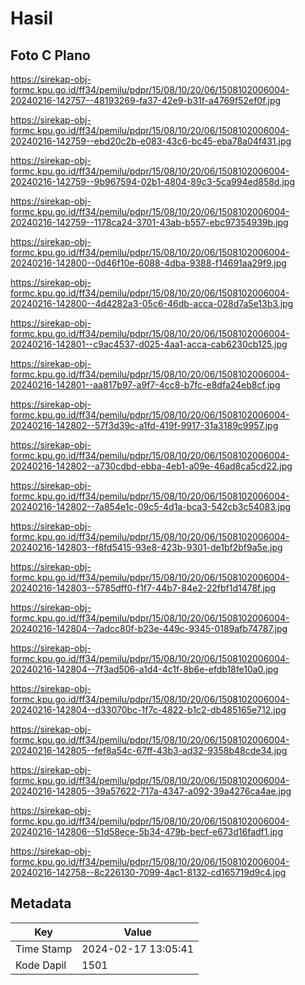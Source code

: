 # Hasil

## Foto C Plano

https://sirekap-obj-formc.kpu.go.id/ff34/pemilu/pdpr/15/08/10/20/06/1508102006004-20240216-142757--48193269-fa37-42e9-b31f-a4769f52ef0f.jpg

https://sirekap-obj-formc.kpu.go.id/ff34/pemilu/pdpr/15/08/10/20/06/1508102006004-20240216-142759--ebd20c2b-e083-43c6-bc45-eba78a04f431.jpg

https://sirekap-obj-formc.kpu.go.id/ff34/pemilu/pdpr/15/08/10/20/06/1508102006004-20240216-142759--9b967594-02b1-4804-89c3-5ca994ed858d.jpg

https://sirekap-obj-formc.kpu.go.id/ff34/pemilu/pdpr/15/08/10/20/06/1508102006004-20240216-142759--1178ca24-3701-43ab-b557-ebc97354939b.jpg

https://sirekap-obj-formc.kpu.go.id/ff34/pemilu/pdpr/15/08/10/20/06/1508102006004-20240216-142800--0d46f10e-6088-4dba-9388-f14691aa29f9.jpg

https://sirekap-obj-formc.kpu.go.id/ff34/pemilu/pdpr/15/08/10/20/06/1508102006004-20240216-142800--4d4282a3-05c6-46db-acca-028d7a5e13b3.jpg

https://sirekap-obj-formc.kpu.go.id/ff34/pemilu/pdpr/15/08/10/20/06/1508102006004-20240216-142801--c9ac4537-d025-4aa1-acca-cab6230cb125.jpg

https://sirekap-obj-formc.kpu.go.id/ff34/pemilu/pdpr/15/08/10/20/06/1508102006004-20240216-142801--aa817b97-a9f7-4cc8-b7fc-e8dfa24eb8cf.jpg

https://sirekap-obj-formc.kpu.go.id/ff34/pemilu/pdpr/15/08/10/20/06/1508102006004-20240216-142802--57f3d39c-a1fd-419f-9917-31a3189c9957.jpg

https://sirekap-obj-formc.kpu.go.id/ff34/pemilu/pdpr/15/08/10/20/06/1508102006004-20240216-142802--a730cdbd-ebba-4eb1-a09e-46ad8ca5cd22.jpg

https://sirekap-obj-formc.kpu.go.id/ff34/pemilu/pdpr/15/08/10/20/06/1508102006004-20240216-142802--7a854e1c-09c5-4d1a-bca3-542cb3c54083.jpg

https://sirekap-obj-formc.kpu.go.id/ff34/pemilu/pdpr/15/08/10/20/06/1508102006004-20240216-142803--f8fd5415-93e8-423b-9301-de1bf2bf9a5e.jpg

https://sirekap-obj-formc.kpu.go.id/ff34/pemilu/pdpr/15/08/10/20/06/1508102006004-20240216-142803--5785dff0-f1f7-44b7-84e2-22fbf1d1478f.jpg

https://sirekap-obj-formc.kpu.go.id/ff34/pemilu/pdpr/15/08/10/20/06/1508102006004-20240216-142804--7adcc80f-b23e-449c-9345-0189afb74787.jpg

https://sirekap-obj-formc.kpu.go.id/ff34/pemilu/pdpr/15/08/10/20/06/1508102006004-20240216-142804--7f3ad506-a1d4-4c1f-8b6e-efdb18fe10a0.jpg

https://sirekap-obj-formc.kpu.go.id/ff34/pemilu/pdpr/15/08/10/20/06/1508102006004-20240216-142804--d33070bc-1f7c-4822-b1c2-db485165e712.jpg

https://sirekap-obj-formc.kpu.go.id/ff34/pemilu/pdpr/15/08/10/20/06/1508102006004-20240216-142805--fef8a54c-67ff-43b3-ad32-9358b48cde34.jpg

https://sirekap-obj-formc.kpu.go.id/ff34/pemilu/pdpr/15/08/10/20/06/1508102006004-20240216-142805--39a57622-717a-4347-a092-39a4276ca4ae.jpg

https://sirekap-obj-formc.kpu.go.id/ff34/pemilu/pdpr/15/08/10/20/06/1508102006004-20240216-142806--51d58ece-5b34-479b-becf-e673d16fadf1.jpg

https://sirekap-obj-formc.kpu.go.id/ff34/pemilu/pdpr/15/08/10/20/06/1508102006004-20240216-142758--8c226130-7099-4ac1-8132-cd165719d9c4.jpg


## Metadata

| Key        | Value               |
| ---------- | ------------------- |
| Time Stamp | 2024-02-17 13:05:41 |
| Kode Dapil | 1501                |




